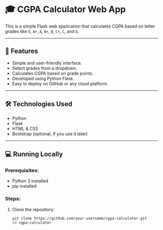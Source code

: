 # 🎓 CGPA Calculator Web App

This is a simple Flask web application that calculates CGPA based on letter grades like `O`, `A+`, `A`, `B+`, `B`, `C+`, `C`, and `D`.

---

## 🧠 Features

- Simple and user-friendly interface.
- Select grades from a dropdown.
- Calculates CGPA based on grade points.
- Developed using Python Flask.
- Easy to deploy on GitHub or any cloud platform.

---

## 🛠️ Technologies Used

- Python
- Flask
- HTML & CSS
- Bootstrap (optional, if you use it later)

---

## 💻 Running Locally

### Prerequisites:

- Python 3 installed
- pip installed

### Steps:

1. Clone the repository:
   ```bash
   git clone https://github.com/your-username/cgpa-calculator.git
   cd cgpa-calculator
   ```
